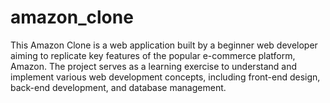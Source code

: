# amazon_clone
This Amazon Clone is a web application built by a beginner web developer aiming to replicate key features of the popular e-commerce platform, Amazon. The project serves as a learning exercise to understand and implement various web development concepts, including front-end design, back-end development, and database management.
